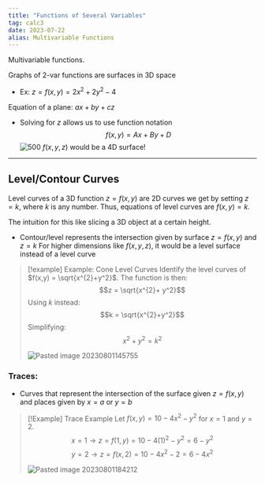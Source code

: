 ```yaml
---
title: "Functions of Several Variables"
tag: calc3
date: 2023-07-22
alias: Multivariable Functions
---
```


Multivariable functions.

Graphs of 2-var functions are surfaces in 3D space
- Ex: $z = f(x,y) = 2x^{2}+ 2y^{2} - 4$

Equation of a plane: $ax + by + cz$
- Solving for $z$ allows us to use function notation $$f(x,y) = Ax+By+D$$
![ 500](Pasted%20image%2020230801144947.png%20)
$f(x,y,z)$ would be a 4D surface!

---
## Level/Contour Curves

Level curves of a 3D function $z = f(x,y)$ are 2D curves we get by setting $z=k$, where $k$ is any number. Thus, equations of level curves are $f(x,y) = k$.

The intuition for this like slicing a 3D object at a certain height.
- Contour/level represents the intersection given by surface $z = f(x,y)$ and $z=k$
For higher dimensions like $f(x,y,z)$, it would be a level surface instead of a level curve

>[!example] Example: Cone Level Curves
>Identify the level curves of $f(x,y) = \sqrt{x^{2}+y^2}$.
>The function is then:
>$$z = \sqrt{x^{2}+ y^2}$$
>Using $k$ instead:
>$$k = \sqrt{x^{2}+y^2}$$
>Simplifying:
>$$x^{2} + y^{2}= k^2$$
>
>![Pasted image 20230801145755](Calculus/attachments/Pasted%20image%2020230801145755.png)


### Traces:
- Curves that represent the intersection of the surface given $z=f(x,y)$ and places given by $x=a$ or $y=b$

>[!Example] Trace Example
>Let $f(x,y) = 10 - 4x^{2} - y^{2}$ for $x=1$ and $y=2$.
>$$x = 1 \longrightarrow z = f(1,y) = 10 - 4(1)^{2}- y^{2}= 6-y^2$$
>$$y=2 \longrightarrow z = f(x,2) = 10-4x^{2}-2 = 6-4x^2$$
>
>![Pasted image 20230801184212](Calculus/attachments/Pasted%20image%2020230801184212.png)
